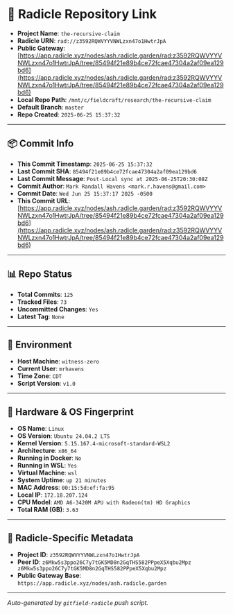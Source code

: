 # 🔗 Radicle Repository Link

- **Project Name**: `the-recursive-claim`
- **Radicle URN**: `rad://z3592RQWVYYVNWLzxn47o1HwtrJpA`
- **Public Gateway**: [https://app.radicle.xyz/nodes/ash.radicle.garden/rad:z3592RQWVYYVNWLzxn47o1HwtrJpA/tree/85494f21e89b4ce72fcae47304a2af09ea129bd6](https://app.radicle.xyz/nodes/ash.radicle.garden/rad:z3592RQWVYYVNWLzxn47o1HwtrJpA/tree/85494f21e89b4ce72fcae47304a2af09ea129bd6)
- **Local Repo Path**: `/mnt/c/fieldcraft/research/the-recursive-claim`
- **Default Branch**: `master`
- **Repo Created**: `2025-06-25 15:37:32`

---

## 📦 Commit Info

- **This Commit Timestamp**: `2025-06-25 15:37:32`
- **Last Commit SHA**: `85494f21e89b4ce72fcae47304a2af09ea129bd6`
- **Last Commit Message**: `Post-Local sync at 2025-06-25T20:30:08Z`
- **Commit Author**: `Mark Randall Havens <mark.r.havens@gmail.com>`
- **Commit Date**: `Wed Jun 25 15:37:17 2025 -0500`
- **This Commit URL**: [https://app.radicle.xyz/nodes/ash.radicle.garden/rad:z3592RQWVYYVNWLzxn47o1HwtrJpA/tree/85494f21e89b4ce72fcae47304a2af09ea129bd6](https://app.radicle.xyz/nodes/ash.radicle.garden/rad:z3592RQWVYYVNWLzxn47o1HwtrJpA/tree/85494f21e89b4ce72fcae47304a2af09ea129bd6)

---

## 📊 Repo Status

- **Total Commits**: `125`
- **Tracked Files**: `73`
- **Uncommitted Changes**: `Yes`
- **Latest Tag**: `None`

---

## 🧭 Environment

- **Host Machine**: `witness-zero`
- **Current User**: `mrhavens`
- **Time Zone**: `CDT`
- **Script Version**: `v1.0`

---

## 🧬 Hardware & OS Fingerprint

- **OS Name**: `Linux`
- **OS Version**: `Ubuntu 24.04.2 LTS`
- **Kernel Version**: `5.15.167.4-microsoft-standard-WSL2`
- **Architecture**: `x86_64`
- **Running in Docker**: `No`
- **Running in WSL**: `Yes`
- **Virtual Machine**: `wsl`
- **System Uptime**: `up 21 minutes`
- **MAC Address**: `00:15:5d:ef:fa:95`
- **Local IP**: `172.18.207.124`
- **CPU Model**: `AMD A6-3420M APU with Radeon(tm) HD Graphics`
- **Total RAM (GB)**: `3.63`

---

## 🌱 Radicle-Specific Metadata

- **Project ID**: `z3592RQWVYYVNWLzxn47o1HwtrJpA`
- **Peer ID**: `z6Mkw5s3ppo26C7y7tGK5MD8n2GqTHS582PPpeX5Xqbu2Mpz
z6Mkw5s3ppo26C7y7tGK5MD8n2GqTHS582PPpeX5Xqbu2Mpz`
- **Public Gateway Base**: `https://app.radicle.xyz/nodes/ash.radicle.garden`

---

_Auto-generated by `gitfield-radicle` push script._
